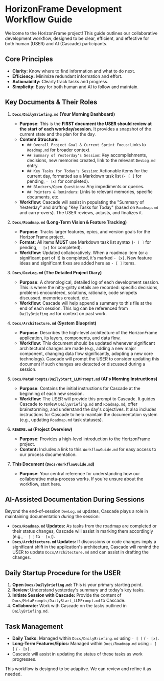 # HorizonFrame Development Workflow Guide

Welcome to the HorizonFrame project! This guide outlines our collaborative development workflow, designed to be clear, efficient, and effective for both human (USER) and AI (Cascade) participants.

## Core Principles

*   **Clarity:** Know where to find information and what to do next.
*   **Efficiency:** Minimize redundant information and effort.
*   **Actionability:** Clearly track tasks and progress.
*   **Simplicity:** Easy for both human and AI to follow and maintain.

## Key Documents & Their Roles

1.  **`Docs/DailyBriefing.md` (Your Morning Dashboard)**
    *   **Purpose:** This is the **FIRST document the USER should review at the start of each workday/session.** It provides a snapshot of the current state and the plan for the day.
    *   **Content Structure:**
        *   `## Overall Project Goal & Current Sprint Focus`: Links to `Roadmap.md` for broader context.
        *   `## Summary of Yesterday's Session`: Key accomplishments, decisions, new memories created, link to the relevant `DevLog.md` entry.
        *   `## Key Tasks for Today's Session`: Actionable items for the current day, formatted as a Markdown task list (`- [ ]` for pending, `- [x]` for completed).
        *   `## Blockers/Open Questions`: Any impediments or queries.
        *   `## Pointers & Reminders`: Links to relevant memories, specific documents, etc.
    *   **Workflow:** Cascade will assist in populating the "Summary of Yesterday" and drafting "Key Tasks for Today" (based on `Roadmap.md` and carry-overs). The USER reviews, adjusts, and finalizes it.

2.  **`Docs/Roadmap.md` (Long-Term Vision & Feature Tracking)**
    *   **Purpose:** Tracks larger features, epics, and version goals for the HorizonFrame project.
    *   **Format:** All items **MUST** use Markdown task list syntax (`- [ ]` for pending, `- [x]` for completed).
    *   **Workflow:** Updated collaboratively. When a roadmap item (or a significant part of it) is completed, it's marked `- [x]`. New feature ideas and significant fixes are added here as `- [ ]` items.

3.  **`Docs/DevLog.md` (The Detailed Project Diary)**
    *   **Purpose:** A chronological, detailed log of each development session. This is where the nitty-gritty details are recorded: specific decisions, problems encountered, solutions, rationale, code snippets discussed, memories created, etc.
    *   **Workflow:** Cascade will help append a summary to this file at the end of each session. This log can be referenced from `DailyBriefing.md` for context on past work.

4.  **`Docs/Architecture.md` (System Blueprint)**
    *   **Purpose:** Describes the high-level architecture of the HorizonFrame application, its layers, components, and data flow.
    *   **Workflow:** This document should be updated whenever significant architectural changes are made (e.g., adding a new major component, changing data flow significantly, adopting a new core technology). Cascade will prompt the USER to consider updating this document if such changes are detected or discussed during a session.

5.  **`Docs/MetaPrompts/DailyStart_LLMPrompt.md` (AI's Morning Instructions)**
    *   **Purpose:** Contains the initial instructions for Cascade at the beginning of each new session.
    *   **Workflow:** The USER will provide this prompt to Cascade. It guides Cascade to review `DailyBriefing.md` and `Roadmap.md`, offer brainstorming, and understand the day's objectives. It also includes instructions for Cascade to help maintain the documentation system (e.g., updating `Roadmap.md` task statuses).

6.  **`README.md` (Project Overview)**
    *   **Purpose:** Provides a high-level introduction to the HorizonFrame project.
    *   **Content:** Includes a link to this `WorkflowGuide.md` for easy access to our process documentation.

7.  **This Document (`Docs/WorkflowGuide.md`)**
    *   **Purpose:** Your central reference for understanding how our collaborative meta-process works. If you're unsure about the workflow, start here.

## AI-Assisted Documentation During Sessions

Beyond the end-of-session `DevLog.md` updates, Cascade plays a role in maintaining documentation *during* the session:

*   **`Docs/Roadmap.md` Updates:** As tasks from the roadmap are completed or their status changes, Cascade will assist in marking them accordingly (e.g., `- [ ]` to `- [x]`).
*   **`Docs/Architecture.md` Updates:** If discussions or code changes imply a significant shift in the application's architecture, Cascade will remind the USER to update `Docs/Architecture.md` and can assist in drafting the changes.

## Daily Startup Procedure for the USER

1.  **Open `Docs/DailyBriefing.md`:** This is your primary starting point.
2.  **Review:** Understand yesterday's summary and today's key tasks.
3.  **Initiate Session with Cascade:** Provide the content of `Docs/MetaPrompts/DailyStart_LLMPrompt.md` to Cascade.
4.  **Collaborate:** Work with Cascade on the tasks outlined in `DailyBriefing.md`.

## Task Management

*   **Daily Tasks:** Managed within `Docs/DailyBriefing.md` using `- [ ]` / `- [x]`.
*   **Long-Term Features/Epics:** Managed within `Docs/Roadmap.md` using `- [ ]` / `- [x]`.
*   Cascade will assist in updating the status of these tasks as work progresses.

This workflow is designed to be adaptive. We can review and refine it as needed.
